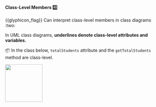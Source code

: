 <div id="title">

#### Class-Level Members :two:

<span id="prereqs"></span>

</div>
<span id="outcomes">{{glyphicon_flag}} Can interpret class-level members in class diagrams :two:</span>

<div id="body">

In UML class diagrams, **underlines denote class-level attributes and variables.**

<tip-box>

:package: In the class below, `totalStudents` attribute and the `getTotalStudents` method are class-level.

<img src="{{baseUrl}}/uml/classDiagrams/classLevelMembers/what/images/student.png" height="120" />
<p/>

</tip-box>

</div>

<div id="extras">
</div>
